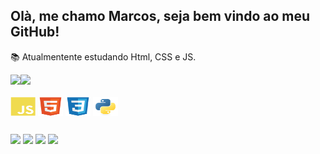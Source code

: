 ## Olà, me chamo Marcos, seja bem vindo ao meu GitHub! 

📚 Atualmentente estudando Html, CSS e JS. 
<!--
<div>

  <img height=180em align="center" src="https://github-readme-stats.vercel.app/api?username=Markz02&show_icons=true&theme=transparent"/>
  <img height=180em align="center" src="https://github-readme-stats.vercel.app/api/top-langs/?username=Markz02&layout=compact&theme=transparent"/>
</div>
 -->   
<!--github stats lado a lado-->
<div style="display: flex; align-items: center;">
    <a href="https://github.com/anuraghazra/github-readme-stats">
        <img height="180em" src="https://github-readme-stats.vercel.app/api?username=Markz02&show_icons=true&theme=transparent"/>
    </a>
    <a href="https://github.com/anuraghazra/convoychat">
        <img height="180em" src="https://github-readme-stats.vercel.app/api/top-langs/?username=Markz02&layout=compact&langs_count=8&card_width=200&theme=transparent"/>
    </a>
</div>








<div style="display: inline_block"><br>
  <img align="center" alt="Markz-Js" height="30" width="40" src="https://raw.githubusercontent.com/devicons/devicon/master/icons/javascript/javascript-plain.svg">
  <img align="center" alt="Markz-HTML" height="30" width="40" src="https://raw.githubusercontent.com/devicons/devicon/master/icons/html5/html5-original.svg">
  <img align="center" alt="Markz-CSS" height="30" width="40" src="https://raw.githubusercontent.com/devicons/devicon/master/icons/css3/css3-original.svg">
  <img align="center" alt="Markz-Python" height="30" width="40" src="https://raw.githubusercontent.com/devicons/devicon/master/icons/python/python-original.svg">
</div>

##
<div> 
  <a href="https://www.instagram.com/markz_sousa" target="_blank"><img src="https://img.shields.io/badge/-Instagram-%23E4405F?style=for-the-badge&logo=instagram&logoColor=white" target="_blank"></a>
  <a href=" " target="_blank"><img src="https://img.shields.io/badge/Discord-7289DA?style=for-the-badge&logo=discord&logoColor=white" target="_blank"></a> 
  <a href = "markzsousa@gmail.com"><img src="https://img.shields.io/badge/-Gmail-%23333?style=for-the-badge&logo=gmail&logoColor=white" target="_blank"></a>
  <a href="https://www.linkedin.com/in/marcossousadev" target="_blank"><img src="https://img.shields.io/badge/-LinkedIn-%230077B5?style=for-the-badge&logo=linkedin&logoColor=white" target="_blank"></a> 
  
</div>

